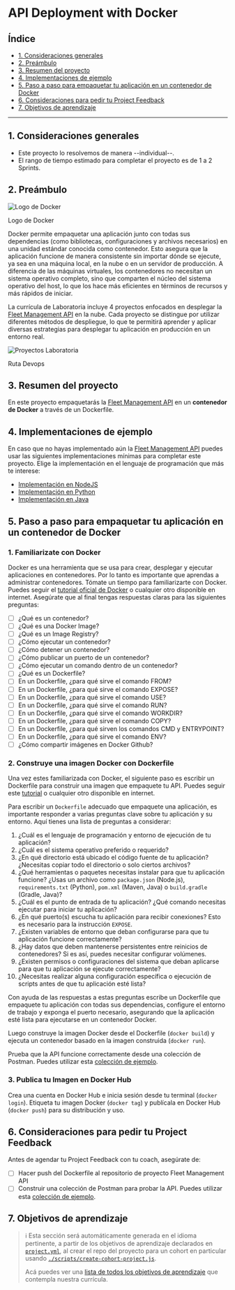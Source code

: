 # API Deployment with Docker

## Índice

- [1. Consideraciones generales](#1-consideraciones-generales)
- [2. Preámbulo](#2-preámbulo)
- [3. Resumen del proyecto](#3-resumen-del-proyecto)
- [4. Implementaciones de ejemplo](#4-Implementaciones-de-ejemplo)
- [5. Paso a paso para empaquetar tu aplicación en un contenedor de Docker](#5-Paso-a-paso-para-empaquetar-tu-aplicación-en-un-contenedor-de-Docker)
- [6. Consideraciones para pedir tu Project Feedback](#6-Consideraciones-para-pedir-tu-Project-Feedback)
- [7. Objetivos de aprendizaje](#7-Objetivos-de-aprendizaje)

---

## 1. Consideraciones generales

- Este proyecto lo resolvemos de manera --individual--.
- El rango de tiempo estimado para completar el proyecto es de 1 a 2 Sprints.

## 2. Preámbulo

<img
src="https://github.com/user-attachments/assets/cc4938e0-3c1b-4f4f-9c5c-4a1b181681fa"
alt="Logo de Docker"
aria-describedby="docker-logo" />

<p id="docker-logo">
Logo de Docker
</p>

Docker permite empaquetar una aplicación junto con todas sus dependencias
(como bibliotecas, configuraciones y archivos necesarios) en una unidad
estándar conocida como contenedor. Esto asegura que la aplicación funcione
de manera consistente sin importar dónde se ejecute, ya sea en una máquina local,
en la nube o en un servidor de producción. A diferencia de las máquinas virtuales,
los contenedores no necesitan un sistema operativo completo, sino que comparten
el núcleo del sistema operativo del host, lo que los hace más eficientes en términos
de recursos y más rápidos de iniciar.

La currícula de Laboratoria incluye 4 proyectos enfocados en
desplegar la [Fleet Management API](../05-fleet-management-api/README.md)
en la nube. Cada proyecto se distingue por utilizar
diferentes métodos de despliegue, lo que te permitirá aprender y aplicar
diversas estrategias para desplegar tu aplicación en producción en un entorno real.

<img
src="https://github.com/user-attachments/assets/807d21eb-4f47-4b91-8441-a952192562f0"
alt="Proyectos Laboratoria"
aria-describedby="devops-projects-laboratoria" />

<p id="devops-projects-laboratoria">
Ruta Devops
</p>

## 3. Resumen del proyecto

En este proyecto empaquetarás la [Fleet Management API](../05-fleet-management-api/README.md)
en un **contenedor de Docker** a través de un Dockerfile.

## 4. Implementaciones de ejemplo

En caso que no hayas implementado aún la
[Fleet Management API](../05-fleet-management-api/README.md)
puedes usar las siguientes implementaciones mínimas para
completar este proyecto. Elige la implementación en el
lenguaje de programación que más te interese:

- [Implementación en NodeJS](https://github.com/Laboratoria/minimum-impl-fleet-management-api-nodejs)
- [Implementación en Python](https://github.com/Laboratoria/minimum-impl-fleet-management-api-python)
- [Implementación en Java](https://github.com/Laboratoria/minimum-impl-fleet-management-api-java)

## 5. Paso a paso para empaquetar tu aplicación en un contenedor de Docker

### 1. Familiarizate con Docker

Docker es una herramienta que se usa para crear, desplegar y ejecutar
aplicaciones en contenedores. Por lo tanto es importante
que aprendas a administrar contenedores. Tómate un tiempo
para familiarizarte con Docker. Puedes seguir el 
[tutorial oficial de Docker](https://www.docker.com/101-tutorial/) o cualquier
otro disponible en internet. Asegúrate que al final tengas respuestas
claras para las siguientes preguntas:

- [ ] ¿Qué es un contenedor?
- [ ] ¿Qué es una Docker Image?
- [ ] ¿Qué es un Image Registry?
- [ ] ¿Cómo ejecutar un contenedor?
- [ ] ¿Cómo detener un contenedor?
- [ ] ¿Cómo publicar un puerto de un contenedor?
- [ ] ¿Cómo ejecutar un comando dentro de un contenedor?
- [ ] ¿Qué es un Dockerfile?
- [ ] En un Dockerfile, ¿para qué sirve el comando FROM?
- [ ] En un Dockerfile, ¿para qué sirve el comando EXPOSE?
- [ ] En un Dockerfile, ¿para qué sirve el comando USE?
- [ ] En un Dockerfile, ¿para qué sirve el comando RUN?
- [ ] En un Dockerfile, ¿para qué sirve el comando WORKDIR?
- [ ] En un Dockerfile, ¿para qué sirve el comando COPY?
- [ ] En un Dockerfile, ¿para qué sirven los comandos CMD y ENTRYPOINT?
- [ ] En un Dockerfile, ¿para qué sirve el comando ENV?
- [ ] ¿Cómo compartir imágenes en Docker Github?

### 2. Construye una imagen Docker con Dockerfile

Una vez estes familiarizada con Docker, el siguiente paso es escribir
un Dockerfile para construir una imagen que empaquete tu API. Puedes seguir este 
[tutorial](https://medium.com/@anshita.bhasin/a-step-by-step-guide-to-create-dockerfile-9e3744d38d11)
o cualquier otro disponible en internet.

Para escribir un `Dockerfile` adecuado que empaquete una aplicación,
es importante responder a varias preguntas clave sobre tu aplicación y su entorno.
Aquí tienes una lista de preguntas a considerar:

1. ¿Cuál es el lenguaje de programación y entorno de ejecución de tu aplicación?
2. ¿Cuál es el sistema operativo preferido o requerido?
3. ¿En qué directorio está ubicado el código fuente de tu aplicación? ¿Necesitas
copiar todo el directorio o solo ciertos archivos?
4. ¿Qué herramientas o paquetes necesitas instalar para que tu aplicación funcione?
¿Usas un archivo como `package.json` (Node.js), `requirements.txt` (Python),
`pom.xml` (Maven, Java) o `build.gradle` (Gradle, Java)?
5. ¿Cuál es el punto de entrada de tu aplicación? ¿Qué comando necesitas ejecutar
para iniciar tu aplicación?
6. ¿En qué puerto(s) escucha tu aplicación para recibir conexiones? Esto es necesario
para la instrucción `EXPOSE`.
7. ¿Existen variables de entorno que deban configurarse para que tu aplicación
funcione correctamente?
8. ¿Hay datos que deben mantenerse persistentes entre reinicios de contenedores?
Si es así, puedes necesitar configurar volúmenes.
9. ¿Existen permisos o configuraciones del sistema que deban aplicarse para que tu
aplicación se ejecute correctamente?
10. ¿Necesitas realizar alguna configuración específica o ejecución de scripts antes
de que tu aplicación esté lista?

Con ayuda de las respuestas a estas preguntas escribe un Dockerfile que empaquete 
tu aplicación con todas sus dependencias, configure el entorno de trabajo y
exponga el puerto necesario, asegurando que la aplicación esté lista para
ejecutarse en un contenedor Docker.

Luego construye la imagen Docker desde el Dockerfile (`docker build`) y  ejecuta
un contenedor basado en la imagen construida (`docker run`).

Prueba que la API funcione correctamente desde una colección de Postman.
Puedes utilizar esta
[colección de ejemplo](https://github.com/Laboratoria/curriculum/tree/main/projects/05-fleet-management-api#7-testing).

### 3. Publica tu Imagen en Docker Hub

Crea una cuenta en Docker Hub e inicia sesión desde tu terminal (`docker login`).
Etiqueta tu imagen Docker (`docker tag`) y publícala en Docker Hub (`docker push`)
para su distribución y uso.

## 6. Consideraciones para pedir tu Project Feedback

Antes de agendar tu Project Feedback con tu coach, asegúrate de:

- [ ] Hacer push del Dockerfile al repositorio de proyecto Fleet Management API
- [ ] Construir una colección de Postman para probar la API.
Puedes utilizar esta
[colección de ejemplo](https://github.com/Laboratoria/curriculum/tree/main/projects/05-fleet-management-api#7-testing).

## 7. Objetivos de aprendizaje

> ℹ️ Esta sección será automáticamente generada en el idioma pertinente, a partir
> de los objetivos de aprendizaje declarados en [`project.yml`](./project.yml),
> al crear el repo del proyecto para un cohort en particular usando
> [`./scripts/create-cohort-project.js`](../../scripts#create-cohort-project-coaches).
>
> Acá puedes ver una [lista de todos los objetivos de aprendizaje](../../learning-objectives/data.yml)
> que contempla nuestra currícula.
